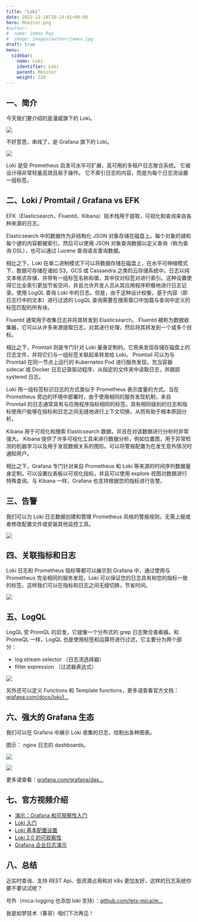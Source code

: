```yaml
---
title: "Loki"
date: 2022-11-18T10:24:01+09:00
hero: Monitor.png
#author:
#  name: James Ray
#  image: images/author/james.jpg
draft: true
menu:
  sidebar:
    name: Loki
    identifier: Loki
    parent: Monitor
    weight: 220
---
```

一、简介
----

今天我们要介绍的是漫威旗下的 Loki。

![](https://p3-juejin.byteimg.com/tos-cn-i-k3u1fbpfcp/a68b9d606c9649fc92a4ef6ae3b22c00~tplv-k3u1fbpfcp-zoom-in-crop-mark:4536:0:0:0.image)

不好意思，串戏了，是 Grafana 旗下的 Loki。

![](https://p9-juejin.byteimg.com/tos-cn-i-k3u1fbpfcp/d25d0857f9f2468aa7b970229334729c~tplv-k3u1fbpfcp-zoom-in-crop-mark:4536:0:0:0.image)

Loki 是受 Prometheus 启发可水平可扩展，高可用的多租户日志聚合系统。 它被设计得非常轻量高效且易于操作。 它不索引日志的内容，而是为每个日志流设置一组标签。

二、Loki / Promtail / Grafana vs EFK
----------------------------------

EFK（Elasticsearch，Fluentd，Kibana）技术栈用于提取，可视化和查询来自各种来源的日志。

Elasticsearch 中的数据作为非结构化 JSON 对象存储在磁盘上。每个对象的键和每个键的内容都被索引。然后可以使用 JSON 对象查询数据以定义查询（称为查询 DSL），也可以通过 Lucene 查询语言查询数据。

相比之下，Loki 在单二进制模式下可以将数据存储在磁盘上，在水平可伸缩模式下，数据可存储在诸如 S3，GCS 或 Cassandra 之类的云存储系统中。日志以纯文本格式存储，并带有一组标签名称和值，其中仅对标签对进行索引。这种设置使得它比全索引更加节省空间，并且允许开发人员从其应用程序积极地进行日志记录。使用 LogQL 查询 Loki 中的日志。但是，由于这种设计权衡，基于内容（即日志行中的文本）进行过滤的 LogQL 查询需要在搜索窗口中加载与查询中定义的标签匹配的所有块。

Fluentd 通常用于收集日志并将其转发到 Elasticsearch。 Fluentd 被称为数据收集器，它可以从许多来源提取日志，对其进行处理，然后将其转发到一个或多个目标。

相比之下，Promtail 则是专门针对 Loki 量身定制的。它用来发现存储在磁盘上的日志文件，并将它们与一组标签关联起来转发给 Loki。 Promtail 可以为与 Promtail 在同一节点上运行的 Kubernetes Pod 进行服务发现，充当容器 sidecar 或 Docker 日志记录驱动程序，从指定的文件夹中读取日志，并跟踪 systemd 日志。

Loki 用一组标签标识日志的方式类似于 Prometheus 表示度量的方式。当在 Prometheus 旁边的环境中部署时，由于使用相同的服务发现机制，来自 Promtail 的日志通常具有与应用程序指标相同的标签。具有相同级别的日志和指标使用户能够在指标和日志之间无缝地进行上下文切换，从而有助于根本原因分析。

Kibana 用于可视化和搜索 Elasticsearch 数据，并且在对该数据进行分析时非常强大。 Kibana 提供了许多可视化工具来进行数据分析，例如位置图，用于异常检测的机器学习以及用于发现数据关系的图形。可以将警报配置为在发生意外情况时通知用户。

相比之下，Grafana 专门针对来自 Prometheus 和 Loki 等来源的时间序列数据量身定制。可以设置仪表板以可视化指标，并且可以使用 explore 视图对数据进行特殊查询。与 Kibana 一样，Grafana 也支持根据您的指标进行告警。

三、告警
----

我们可以为 Loki 日志数据创建和管理 Prometheus 风格的警报规则，无需上报或者修改配置文件或安装其他监控工具。

![](https://p9-juejin.byteimg.com/tos-cn-i-k3u1fbpfcp/4f76a5bf147b4fd896c6fb982a27a64b~tplv-k3u1fbpfcp-zoom-in-crop-mark:4536:0:0:0.image)

四、关联指标和日志
---------

Loki 日志和 Prometheus 指标等都可以展示到 Grafana 中，通过使用与 Prometheus 完全相同的服务发现，Loki 可以保证您的日志具有和您的指标一致的标签。这样我们可以在指标和日志之间无缝切换，节省时间。

![](https://p6-juejin.byteimg.com/tos-cn-i-k3u1fbpfcp/0ff11f8a29ef4d18a36bc8cc604e16b8~tplv-k3u1fbpfcp-zoom-in-crop-mark:4536:0:0:0.image)

五、LogQL
-------

LogQL 受 PromQL 的启发，它就像一个分布式的 grep 日志聚合查看器。和 PromeQL 一样，LogQL 也是使用标签和运算符进行过滤，它主要分为两个部分：

*   log stream selector （日志流选择器）
*   filter expression （过滤器表达式）

![](https://p3-juejin.byteimg.com/tos-cn-i-k3u1fbpfcp/8e88e63f67be4360aa90de95fb6c9b4b~tplv-k3u1fbpfcp-zoom-in-crop-mark:4536:0:0:0.image)

另外还可以定义 Functions 和 Template functions，更多请查看官方文档：[grafana.com/docs/loki/l…](https://grafana.com/docs/loki/latest/logql/?fileGuid=zdkyB8RLyEFQ8xA6)

六、强大的 Grafana 生态
----------------

我们可以在 Grafana 中展示 Loki 收集的日志，绘制出各种图表。

图示： nginx 日志的 dashboards。

![](https://p1-juejin.byteimg.com/tos-cn-i-k3u1fbpfcp/d4190ffbd9414c4db987e79b67b07295~tplv-k3u1fbpfcp-zoom-in-crop-mark:4536:0:0:0.image)

![](https://p9-juejin.byteimg.com/tos-cn-i-k3u1fbpfcp/9a9cfda8ef4c46cf963e46584c3a7a73~tplv-k3u1fbpfcp-zoom-in-crop-mark:4536:0:0:0.image)

更多请查看：[grafana.com/grafana/das…](https://grafana.com/grafana/dashboards/12559?fileGuid=zdkyB8RLyEFQ8xA6)

七、官方视频介绍
--------

*   [演示：Grafana 和可观察性入门](https://grafana.com/go/webinar/march-live-demo-days?pg=oss-loki&plcmt=hero-txt&fileGuid=zdkyB8RLyEFQ8xA6)
*   [Loki 入门](https://grafana.com/go/webinar/intro-to-loki-like-prometheus-but-for-logs/?pg=oss-loki&plcmt=hero-txt&fileGuid=zdkyB8RLyEFQ8xA6)
*   [Loki 基本配置设置](https://grafana.com/go/webinar/logging-with-loki-essential-configuration-settings/?pg=oss-loki&plcmt=hero-txt&fileGuid=zdkyB8RLyEFQ8xA6)
*   [Loki 2.0 的可观察性](https://grafana.com/go/webinar/observability-with-loki-2.0/?pg=oss-loki&plcmt=hero-txt&fileGuid=zdkyB8RLyEFQ8xA6)
*   [Grafana 企业日志演示](https://grafana.com/go/webinar/grafana-enterprise-logs-logging-with-security-and-scale/?pg=oss-loki&plcmt=hero-txt&fileGuid=zdkyB8RLyEFQ8xA6)

八、总结
----

近实时查询、支持 REST Api、低资源占用和对 k8s 更加友好，这样的日志系统你要不要试试呢？

号外（mica-logging 也添加 loki 支持）：[github.com/lets-mica/m…](https://github.com/lets-mica/mica/issues/36)

我是如梦技术（春哥）咱们下次再见！